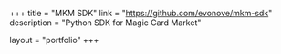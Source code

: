 +++
title = "MKM SDK"
link = "https://github.com/evonove/mkm-sdk"
description = "Python SDK for Magic Card Market"

layout = "portfolio"
+++
